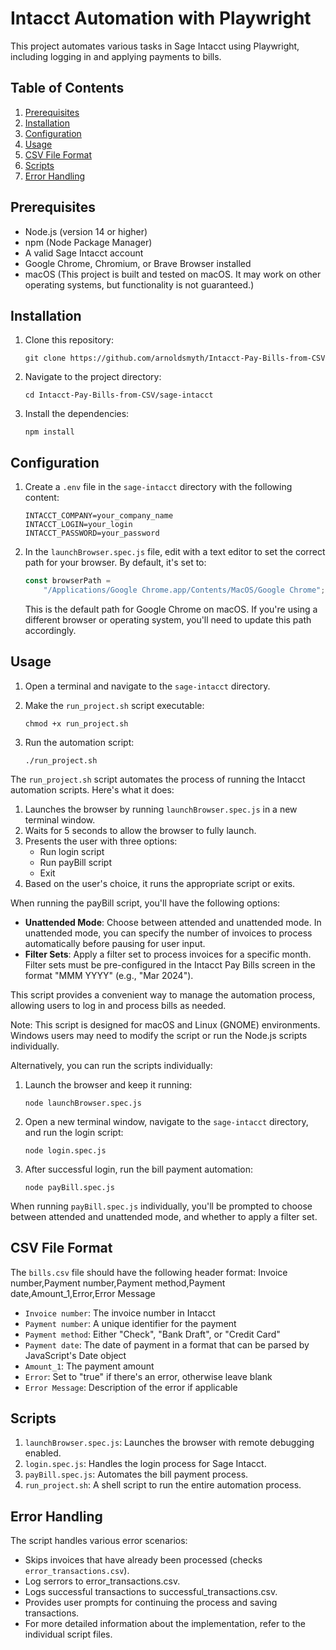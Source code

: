# Intacct Automation with Playwright

This project automates various tasks in Sage Intacct using Playwright, including logging in and applying payments to bills.

## Table of Contents

1. [Prerequisites](#prerequisites)
2. [Installation](#installation)
3. [Configuration](#configuration)
4. [Usage](#usage)
5. [CSV File Format](#csv-file-format)
6. [Scripts](#scripts)
7. [Error Handling](#error-handling)

## Prerequisites

-   Node.js (version 14 or higher)
-   npm (Node Package Manager)
-   A valid Sage Intacct account
-   Google Chrome, Chromium, or Brave Browser installed
-   macOS (This project is built and tested on macOS. It may work on other operating systems, but functionality is not guaranteed.)

## Installation

1. Clone this repository:

    ```
    git clone https://github.com/arnoldsmyth/Intacct-Pay-Bills-from-CSV
    ```

2. Navigate to the project directory:

    ```
    cd Intacct-Pay-Bills-from-CSV/sage-intacct
    ```

3. Install the dependencies:
    ```
    npm install
    ```

## Configuration

1. Create a `.env` file in the `sage-intacct` directory with the following content:

    ```
    INTACCT_COMPANY=your_company_name
    INTACCT_LOGIN=your_login
    INTACCT_PASSWORD=your_password
    ```

2. In the `launchBrowser.spec.js` file, edit with a text editor to set the correct path for your browser. By default, it's set to:
    ```javascript
    const browserPath =
    	"/Applications/Google Chrome.app/Contents/MacOS/Google Chrome";
    ```
    This is the default path for Google Chrome on macOS. If you're using a different browser or operating system, you'll need to update this path accordingly.

## Usage

1. Open a terminal and navigate to the `sage-intacct` directory.

2. Make the `run_project.sh` script executable:

    ```
    chmod +x run_project.sh
    ```

3. Run the automation script:
    ```
    ./run_project.sh
    ```

The `run_project.sh` script automates the process of running the Intacct automation scripts. Here's what it does:

1. Launches the browser by running `launchBrowser.spec.js` in a new terminal window.
2. Waits for 5 seconds to allow the browser to fully launch.
3. Presents the user with three options:
    - Run login script
    - Run payBill script
    - Exit
4. Based on the user's choice, it runs the appropriate script or exits.

When running the payBill script, you'll have the following options:

-   **Unattended Mode**: Choose between attended and unattended mode. In unattended mode, you can specify the number of invoices to process automatically before pausing for user input.
-   **Filter Sets**: Apply a filter set to process invoices for a specific month. Filter sets must be pre-configured in the Intacct Pay Bills screen in the format "MMM YYYY" (e.g., "Mar 2024").

This script provides a convenient way to manage the automation process, allowing users to log in and process bills as needed.

Note: This script is designed for macOS and Linux (GNOME) environments. Windows users may need to modify the script or run the Node.js scripts individually.

Alternatively, you can run the scripts individually:

1. Launch the browser and keep it running:

    ```
    node launchBrowser.spec.js
    ```

2. Open a new terminal window, navigate to the `sage-intacct` directory, and run the login script:

    ```
    node login.spec.js
    ```

3. After successful login, run the bill payment automation:
    ```
    node payBill.spec.js
    ```

When running `payBill.spec.js` individually, you'll be prompted to choose between attended and unattended mode, and whether to apply a filter set.

## CSV File Format

The `bills.csv` file should have the following header format:
Invoice number,Payment number,Payment method,Payment date,Amount_1,Error,Error Message

-   `Invoice number`: The invoice number in Intacct
-   `Payment number`: A unique identifier for the payment
-   `Payment method`: Either "Check", "Bank Draft", or "Credit Card"
-   `Payment date`: The date of payment in a format that can be parsed by JavaScript's Date object
-   `Amount_1`: The payment amount
-   `Error`: Set to "true" if there's an error, otherwise leave blank
-   `Error Message`: Description of the error if applicable

## Scripts

1. `launchBrowser.spec.js`: Launches the browser with remote debugging enabled.
2. `login.spec.js`: Handles the login process for Sage Intacct.
3. `payBill.spec.js`: Automates the bill payment process.
4. `run_project.sh`: A shell script to run the entire automation process.

## Error Handling

The script handles various error scenarios:

-   Skips invoices that have already been processed (checks `error_transactions.csv`).
-   Log serrors to error_transactions.csv.
-   Logs successful transactions to successful_transactions.csv.
-   Provides user prompts for continuing the process and saving transactions.
-   For more detailed information about the implementation, refer to the individual script files.
